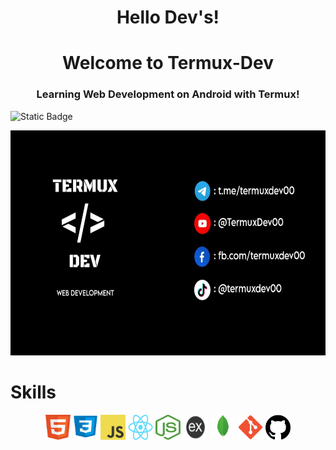 <h1 align="center">Hello Dev's!</h1>
<h1 align="center">Welcome to Termux-Dev</h1>

<h3 align="center">Learning Web Development on Android with Termux!</h3>

![Static Badge](https://img.shields.io/badge/Termux_Dev-black)

<p align="center">
  <img src="https://github.com/TermuxDev/TermuxDev/blob/main/img/cover.jpg" width="600" height="360">
</p>

<h1>Skills</h1>
<p align="center">
  <img src="https://github.com/TermuxDev/TermuxDev/blob/main/icons/html.png" width="40" height="40">
  <img src="https://github.com/TermuxDev/TermuxDev/blob/main/icons/css.png" width="40" height="40">
  <img src="https://github.com/TermuxDev/TermuxDev/blob/main/icons/javascript.png" width="40" height="40">
  <img src="https://github.com/TermuxDev/TermuxDev/blob/main/icons/react.png" width="40" height="40">
  <img src="https://github.com/TermuxDev/TermuxDev/blob/main/icons/nodejs.png" width="40" height="40">
  <img src="https://github.com/TermuxDev/TermuxDev/blob/main/icons/expressjs.png" width="40" height="40">
  <img src="https://github.com/TermuxDev/TermuxDev/blob/main/icons/mongodb.png" width="40" height="40">
  <img src="https://github.com/TermuxDev/TermuxDev/blob/main/icons/git.png" width="40" height="40">
  <img src="https://github.com/TermuxDev/TermuxDev/blob/main/icons/github.png" width="40" height="40">
</p>
